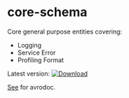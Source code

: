 # core-schema

Core general purpose entities covering:

 * Logging
 * Service Error
 * Profiling Format

Latest version: [![Download](https://api.bintray.com/packages/zolyfarkas/core/core-schema/images/download.svg)](https://bintray.com/zolyfarkas/core/core-schema/_latestVersion)

[See](https://zolyfarkas.github.io/core-schema/) for avrodoc.
